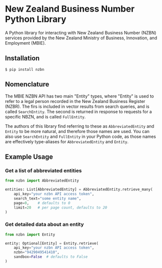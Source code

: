 # New Zealand Business Number Python Library

A Python library for interacting with New Zealand Business Number (NZBN)
services provided by the New Zealand Ministry of Business, Innovation, and
Employment (MBIE).

## Installation

```
$ pip install nzbn
```

## Nomenclature

The MBIE NZBN API has two main "Entity" types, where "Entity" is used to refer
to a legal person recorded in the New Zealand Business Register (NZBR). The
firs is included in vector results from search queries, and is called
`SearchEntity`. The second is returned in response to requests for a specific
NBZN, and is called `FullEntity`.

The authors of this library find referring to these as `AbbreviatedEntity`
and `Entity` to be more natural, and therefore those names are used. You can
also use `SearchEntity` and `FullEntity` in your Python code, as those names
are effectively type-aliases for `AbbreviatedEntity` and `Entity`.

## Example Usage

### Get a list of abbreviated entities

```python
from nzbn import AbbreviatedEntity

entities: List[AbbreviatedEntity] = AbbreviatedEntity.retrieve_many(
    api_key="your nzbn API access token",
    search_text="some entity name",
    page=0,    # defaults to 0
    limit=20   # per page count, defaults to 20
)
```

### Get detailed data about an entity

```python
from nzbn import Entity

entity: Optional[Entity] = Entity.retrieve(
    api_key="your nzbn API access token",
    nzbn="9429049541410",
    sandbox=False  # defaults to False
)
```
